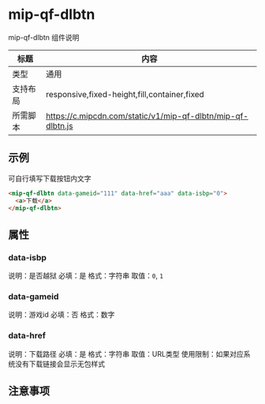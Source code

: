 # mip-qf-dlbtn

mip-qf-dlbtn 组件说明

标题|内容
----|----
类型|通用
支持布局|responsive,fixed-height,fill,container,fixed
所需脚本|https://c.mipcdn.com/static/v1/mip-qf-dlbtn/mip-qf-dlbtn.js

## 示例

可自行填写下载按钮内文字

```html
<mip-qf-dlbtn data-gameid="111" data-href="aaa" data-isbp="0">
  <a>下载</a>
</mip-qf-dlbtn>
```
## 属性

### data-isbp

说明：是否越狱
必填：是
格式：字符串
取值：`0`, `1`

### data-gameid

说明：游戏id
必填：否
格式：数字

### data-href

说明：下载路径
必填：是
格式：字符串
取值：URL类型
使用限制：如果对应系统没有下载链接会显示无包样式

## 注意事项

